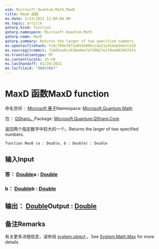 ```yaml
---
uid: Microsoft.Quantum.Math.MaxD
title: MaxD 函数
ms.date: 1/23/2021 12:00:00 AM
ms.topic: article
qsharp.kind: function
qsharp.namespace: Microsoft.Quantum.Math
qsharp.name: MaxD
qsharp.summary: Returns the larger of two specified numbers.
ms.openlocfilehash: fc6c789e7972a65da895cc4a21e354e83e63c52d
ms.sourcegitcommit: 71605ea9cc630e84e7ef29027e1f0ea06299747e
ms.translationtype: MT
ms.contentlocale: zh-CN
ms.lasthandoff: 01/26/2021
ms.locfileid: "98857667"
---
```

# <a name="maxd-function"></a><span data-ttu-id="db0d7-102">MaxD 函数</span><span class="sxs-lookup"><span data-stu-id="db0d7-102">MaxD function</span></span>

<span data-ttu-id="db0d7-103">命名空间： [Microsoft 量子](xref:Microsoft.Quantum.Math)</span><span class="sxs-lookup"><span data-stu-id="db0d7-103">Namespace: [Microsoft.Quantum.Math](xref:Microsoft.Quantum.Math)</span></span>

<span data-ttu-id="db0d7-104">包： [QSharp。](https://nuget.org/packages/Microsoft.Quantum.QSharp.Core)</span><span class="sxs-lookup"><span data-stu-id="db0d7-104">Package: [Microsoft.Quantum.QSharp.Core](https://nuget.org/packages/Microsoft.Quantum.QSharp.Core)</span></span>


<span data-ttu-id="db0d7-105">返回两个指定数字中较大的一个。</span><span class="sxs-lookup"><span data-stu-id="db0d7-105">Returns the larger of two specified numbers.</span></span>

```qsharp
function MaxD (a : Double, b : Double) : Double
```


## <a name="input"></a><span data-ttu-id="db0d7-106">输入</span><span class="sxs-lookup"><span data-stu-id="db0d7-106">Input</span></span>

### <a name="a--double"></a><span data-ttu-id="db0d7-107">答： [Double](xref:microsoft.quantum.lang-ref.double)</span><span class="sxs-lookup"><span data-stu-id="db0d7-107">a : [Double](xref:microsoft.quantum.lang-ref.double)</span></span>




### <a name="b--double"></a><span data-ttu-id="db0d7-108">b： [Double](xref:microsoft.quantum.lang-ref.double)</span><span class="sxs-lookup"><span data-stu-id="db0d7-108">b : [Double](xref:microsoft.quantum.lang-ref.double)</span></span>





## <a name="output--double"></a><span data-ttu-id="db0d7-109">输出： [Double](xref:microsoft.quantum.lang-ref.double)</span><span class="sxs-lookup"><span data-stu-id="db0d7-109">Output : [Double](xref:microsoft.quantum.lang-ref.double)</span></span>



## <a name="remarks"></a><span data-ttu-id="db0d7-110">备注</span><span class="sxs-lookup"><span data-stu-id="db0d7-110">Remarks</span></span>

<span data-ttu-id="db0d7-111">有关更多详细信息，请参阅 [system.object](https://docs.microsoft.com/dotnet/api/system.math.max) 。</span><span class="sxs-lookup"><span data-stu-id="db0d7-111">See [System.Math.Max](https://docs.microsoft.com/dotnet/api/system.math.max) for more details.</span></span>